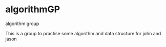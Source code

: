 # algorithmGP
algorithm group

This is a group to practise some algorithm and data structure for john and jason
